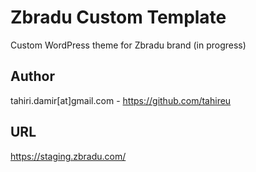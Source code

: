 # Zbradu Custom Template
Custom WordPress theme for Zbradu brand (in progress)

## Author
tahiri.damir[at]gmail.com - https://github.com/tahireu

## URL
https://staging.zbradu.com/<br />
